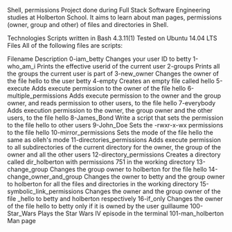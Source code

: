 Shell, permissions
Project done during Full Stack Software Engineering studies at Holberton School. It aims to learn about man pages, permissions (owner, group and other) of files and directories in Shell.

Technologies
Scripts written in Bash 4.3.11(1)
Tested on Ubuntu 14.04 LTS
Files
All of the following files are scripts:

Filename	Description
0-iam_betty	Changes your user ID to betty
1-who_am_i	Prints the effective userid of the current user
2-groups	Prints all the groups the current user is part of
3-new_owner	Changes the owner of the file hello to the user betty
4-empty	Creates an empty file called hello
5-execute	Adds execute permission to the owner of the file hello
6-multiple_permissions	Adds execute permission to the owner and the group owner, and reads permission to other users, to the file hello
7-everybody	Adds execution permission to the owner, the group owner and the other users, to the file hello
8-James_Bond	Write a script that sets the permission to the file hello to other users
9-John_Doe	Sets the -rwxr-x-wx permissions to the file hello
10-mirror_permissions	Sets the mode of the file hello the same as olleh's mode
11-directories_permissions	Adds execute permission to all subdirectories of the current directory for the owner, the group of the owner and all the other users
12-directory_permissions	Creates a directory called dir_holberton with permissions 751 in the working directory
13-change_group	Changes the group owner to holberton for the file hello
14-change_owner_and_group	Changes the owner to betty and the group owner to holberton for all the files and directories in the working directory
15-symbolic_link_permissions	Changes the owner and the group owner of the file _hello to betty and holberton respectively
16-if_only	Changes the owner of the file hello to betty only if it is owned by the user guillaume
100-Star_Wars	Plays the Star Wars IV episode in the terminal
101-man_holberton	Man page
